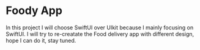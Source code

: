 # Foody App

In this project I will choose SwiftUI over UIkit because I mainly focusing on SwiftUI. I will try to re-creatate the Food delivery app with different design, hope I can do it, stay tuned.
